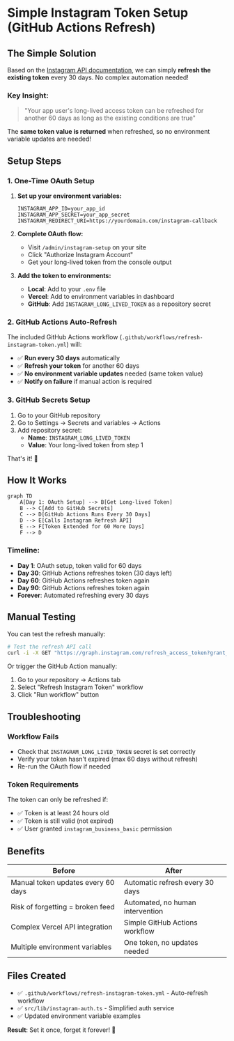 # Simple Instagram Token Setup (GitHub Actions Refresh)

## The Simple Solution

Based on the [Instagram API documentation](https://developers.facebook.com/docs/instagram-platform/instagram-api-with-instagram-login/business-login#refresh-a-long-lived-token), we can simply **refresh the existing token** every 30 days. No complex automation needed!

### Key Insight:
> "Your app user's long-lived access token can be refreshed for another 60 days as long as the existing conditions are true"

The **same token value is returned** when refreshed, so no environment variable updates are needed!

## Setup Steps

### 1. One-Time OAuth Setup

1. **Set up your environment variables:**
   ```env
   INSTAGRAM_APP_ID=your_app_id
   INSTAGRAM_APP_SECRET=your_app_secret
   INSTAGRAM_REDIRECT_URI=https://yourdomain.com/instagram-callback
   ```

2. **Complete OAuth flow:**
   - Visit `/admin/instagram-setup` on your site
   - Click "Authorize Instagram Account" 
   - Get your long-lived token from the console output

3. **Add the token to environments:**
   - **Local**: Add to your `.env` file
   - **Vercel**: Add to environment variables in dashboard
   - **GitHub**: Add `INSTAGRAM_LONG_LIVED_TOKEN` as a repository secret

### 2. GitHub Actions Auto-Refresh

The included GitHub Actions workflow (`.github/workflows/refresh-instagram-token.yml`) will:

- ✅ **Run every 30 days** automatically
- ✅ **Refresh your token** for another 60 days  
- ✅ **No environment variable updates** needed (same token value)
- ✅ **Notify on failure** if manual action is required

### 3. GitHub Secrets Setup

1. Go to your GitHub repository
2. Go to Settings → Secrets and variables → Actions
3. Add repository secret:
   - **Name**: `INSTAGRAM_LONG_LIVED_TOKEN`
   - **Value**: Your long-lived token from step 1

That's it! 🎉

## How It Works

```mermaid
graph TD
    A[Day 1: OAuth Setup] --> B[Get Long-lived Token]
    B --> C[Add to GitHub Secrets]
    C --> D[GitHub Actions Runs Every 30 Days]
    D --> E[Calls Instagram Refresh API]
    E --> F[Token Extended for 60 More Days]
    F --> D
```

### Timeline:
- **Day 1**: OAuth setup, token valid for 60 days
- **Day 30**: GitHub Actions refreshes token (30 days left)
- **Day 60**: GitHub Actions refreshes token again  
- **Day 90**: GitHub Actions refreshes token again
- **Forever**: Automated refreshing every 30 days

## Manual Testing

You can test the refresh manually:

```bash
# Test the refresh API call
curl -i -X GET "https://graph.instagram.com/refresh_access_token?grant_type=ig_refresh_token&access_token=YOUR_TOKEN"
```

Or trigger the GitHub Action manually:
1. Go to your repository → Actions tab
2. Select "Refresh Instagram Token" workflow  
3. Click "Run workflow" button

## Troubleshooting

### Workflow Fails
- Check that `INSTAGRAM_LONG_LIVED_TOKEN` secret is set correctly
- Verify your token hasn't expired (max 60 days without refresh)
- Re-run the OAuth flow if needed

### Token Requirements
The token can only be refreshed if:
- ✅ Token is at least 24 hours old
- ✅ Token is still valid (not expired)  
- ✅ User granted `instagram_business_basic` permission

## Benefits

| Before | After |
|--------|--------|
| Manual token updates every 60 days | Automatic refresh every 30 days |
| Risk of forgetting = broken feed | Automated, no human intervention |
| Complex Vercel API integration | Simple GitHub Actions workflow |
| Multiple environment variables | One token, no updates needed |

## Files Created

- ✅ `.github/workflows/refresh-instagram-token.yml` - Auto-refresh workflow
- ✅ `src/lib/instagram-auth.ts` - Simplified auth service  
- ✅ Updated environment variable examples

**Result**: Set it once, forget it forever! 🚀
